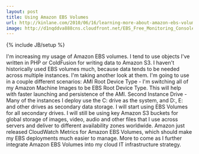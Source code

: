 ```yaml
---
layout: post
title: Using Amazon EBS Volumes
url: http://kinlane.com/2010/06/16/learning-more-about-amazon-ebs-volumes/
image: http://d1nqddva888cns.cloudfront.net/EBS_Free_Monitoring_Console.png
---
```

{% include JB/setup %}
<p>
     I'm increasing my usage of Amazon EBS volumes. I tend to use objects I've written in PHP or ColdFusion for writing data to Amazon S3. I haven't historically used EBS volumes much, because data tends to be needed across multiple instances. I'm taking another look at them. I'm going to use in a couple different scenarios: AMI Root Device Type - I'm switching all of my Amazon Machine Images to be EBS Root Device Type. This will help with faster launching and persistence of the AMI. Second Instance Drive - Many of the instances I deploy use the C: drive as the system, and D:, E: and other drives as secondary data storage. I will start using EBS Volumes for all secondary drives. I will still be using key Amazon S3 buckets for global storage of images, video, audio and other files that I use across servers and deliver to different availability zones worldwide. Amazon just released CloudWatch Metrics for Amazon EBS Volumes, which should make my EBS deployments much easier to manage. More to come as I further integrate Amazon EBS Volumes into my cloud IT infrastructure strategy.
</p>